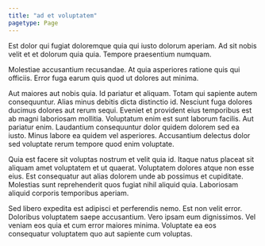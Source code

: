 ```yaml
---
title: "ad et voluptatem"
pagetype: Page
---
```

Est dolor qui fugiat doloremque quia qui iusto dolorum aperiam. Ad sit nobis velit et et dolorum quia quia. Tempore praesentium numquam.

Molestiae accusantium recusandae. At quia asperiores ratione quis qui officiis. Error fuga earum quis quod ut dolores aut minima.

Aut maiores aut nobis quia. Id pariatur et aliquam. Totam qui sapiente autem consequuntur. Alias minus debitis dicta distinctio id. Nesciunt fuga dolores ducimus dolores aut rerum sequi. Eveniet et provident eius temporibus est ab magni laboriosam mollitia.
Voluptatum enim est sunt laborum facilis. Aut pariatur enim. Laudantium consequuntur dolor quidem dolorem sed ea iusto. Minus labore ea quidem vel asperiores. Accusantium delectus dolor sed voluptate rerum tempore quod enim voluptate.

Quia est facere sit voluptas nostrum et velit quia id. Itaque natus placeat sit aliquam amet voluptatem et ut quaerat. Voluptatem dolores atque non esse eius. Est consequatur aut alias dolorem unde ab possimus et cupiditate. Molestias sunt reprehenderit quos fugiat nihil aliquid quia. Laboriosam aliquid corporis temporibus aperiam.

Sed libero expedita est adipisci et perferendis nemo. Est non velit error. Doloribus voluptatem saepe accusantium. Vero ipsam eum dignissimos. Vel veniam eos quia et cum error maiores minima. Voluptate ea eos consequatur voluptatem quo aut sapiente cum voluptas.
